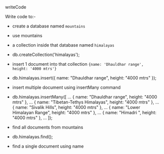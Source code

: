 writeCode

Write code to:-

- create a database named `mountains`

- use mountains

- a collection inside that database named `himalayas`

- db.createCollection('himalayas');

- insert 1 document into that collection `{name: 'Dhauldhar range', height: '4000 mtrs'}`

- db.himalayas.insert({ name: "Dhauldhar range", height: "4000 mtrs" });

- insert multiple document using insertMany command

- db.himalayas.insertMany([
  ... { name: "Dhauldhar range", height: "4000 mtrs" },
  ... { name: "Tibetan-Tethys Himalayas", height: "4000 mtrs" },
  ... { name: "Sivalik Hills", height: "4000 mtrs" },
  ... { name: "Lower Himalayan Range", height: "4000 mtrs" },
  ... { name: "Himadri ", height: "4000 mtrs" },
  ... ]);

- find all documents from mountains

- db.himalayas.find();

- find a single document using name
